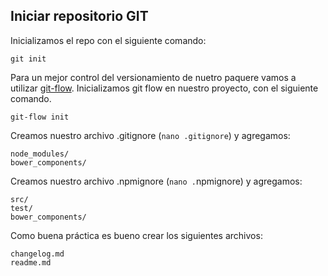 ## Iniciar repositorio GIT

Inicializamos el repo con el siguiente comando:

```
git init
```

Para un mejor control del versionamiento de nuetro paquere vamos a utilizar [git-flow](https://danielkummer.github.io/git-flow-cheatsheet/). Inicializamos git flow en nuestro proyecto, con el siguiente comando.

```
git-flow init
```

Creamos nuestro archivo .gitignore \(`nano .gitignore`\) y agregamos:

```
node_modules/
bower_components/
```

Creamos nuestro archivo .npmignore \(`nano .`npmignore\) y agregamos:

```
src/
test/
bower_components/
```

Como buena práctica es bueno crear los siguientes archivos:

```
changelog.md
readme.md
```



